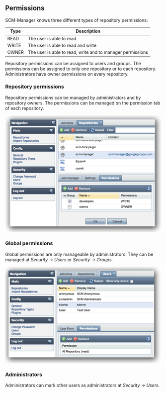 ## Permissions

SCM-Manager knows three different types of repository permissions:

Type | Description
----- | ----------
READ | The user is able to read
WRITE | The user is able to read and write
OWNER | The user is able to read, write and to manager permissions

Repository permissions can be assigned to users and groups. The permissions can be assigned
to only one repository or to each repository. Administrators have owner permissions on every repository.

### Repository permissions

Repository permissions can be managed by administrators and by repository owners. 
The permissions can be managed on the permission tab of each repository.

![repository permissions](screenshots/permissions_repository.png "repository permissions")

### Global permissions

Global permissions are only manageable by administrators. They can be managed at *Security -> Users* or *Security -> Groups*.

![global permissions](screenshots/permissions_global.png "global permissions")

### Administrators

Administrators can mark other users as administrators at *Security -> Users*.
